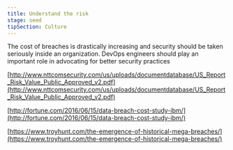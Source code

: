 ```yaml
---
title: Understand the risk
stage: seed
tipSection: Culture
---
```

The cost of breaches is drastically increasing and security should be taken seriously inside an organization. DevOps engineers should play an important role in advocating for better security practices

[http://www.nttcomsecurity.com/us/uploads/documentdatabase/US_Report_Risk_Value_Public_Approved_v2.pdf](http://www.nttcomsecurity.com/us/uploads/documentdatabase/US_Report_Risk_Value_Public_Approved_v2.pdf)

[http://fortune.com/2016/06/15/data-breach-cost-study-ibm/](http://fortune.com/2016/06/15/data-breach-cost-study-ibm/)

[https://www.troyhunt.com/the-emergence-of-historical-mega-breaches/](https://www.troyhunt.com/the-emergence-of-historical-mega-breaches/)

